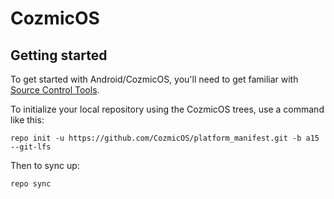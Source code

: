 CozmicOS
===========

Getting started
---------------

To get started with Android/CozmicOS, you'll need to get familiar with [Source Control Tools](https://source.android.com/setup/develop).

To initialize your local repository using the CozmicOS trees, use a command like this:
```
repo init -u https://github.com/CozmicOS/platform_manifest.git -b a15 --git-lfs
```
Then to sync up:
```
repo sync
```
